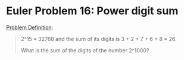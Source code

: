 # Euler Problem 16: Power digit sum

[Problem Definition](https://projecteuler.net/problem=16):
>    2^15 = 32768 and the sum of its digits is 3 + 2 + 7 + 6 + 8 = 26.
> 
>    What is the sum of the digits of the number 2^1000?

